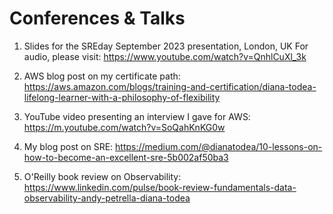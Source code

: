 # Conferences & Talks

1. Slides for the SREday September 2023 presentation, London, UK
For audio, please visit: https://www.youtube.com/watch?v=QnhlCuXl_3k

2. AWS blog post on my certificate path: https://aws.amazon.com/blogs/training-and-certification/diana-todea-lifelong-learner-with-a-philosophy-of-flexibility

3. YouTube video presenting an interview I gave for AWS: https://m.youtube.com/watch?v=SoQahKnKG0w

4. My blog post on SRE: https://medium.com/@dianatodea/10-lessons-on-how-to-become-an-excellent-sre-5b002af50ba3

5. O'Reilly book review on Observability: 
https://www.linkedin.com/pulse/book-review-fundamentals-data-observability-andy-petrella-diana-todea
